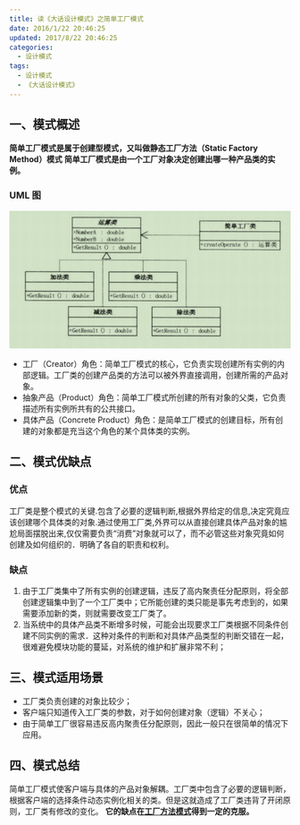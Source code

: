 ```yaml
---
title: 读《大话设计模式》之简单工厂模式
date: 2016/1/22 20:46:25
updated: 2017/8/22 20:46:25
categories:
  - 设计模式
tags:
  - 设计模式
  - 《大话设计模式》
---
```


## 一、模式概述

**简单工厂模式是属于创建型模式，又叫做静态工厂方法（Static Factory Method）模式**
**简单工厂模式是由一个工厂对象决定创建出哪一种产品类的实例。**

### UML 图

![简单工厂模式UML图](/assert/img/designmodel/justtalk/simplefactory/simplefactory-1.png)

- 工厂（Creator）角色：简单工厂模式的核心，它负责实现创建所有实例的内部逻辑。工厂类的创建产品类的方法可以被外界直接调用，创建所需的产品对象。
- 抽象产品（Product）角色：简单工厂模式所创建的所有对象的父类，它负责描述所有实例所共有的公共接口。
- 具体产品（Concrete Product）角色：是简单工厂模式的创建目标，所有创建的对象都是充当这个角色的某个具体类的实例。

## 二、模式优缺点

### 优点

工厂类是整个模式的关键.包含了必要的逻辑判断,根据外界给定的信息,决定究竟应该创建哪个具体类的对象.通过使用工厂类,外界可以从直接创建具体产品对象的尴尬局面摆脱出来,仅仅需要负责“消费”对象就可以了，而不必管这些对象究竟如何创建及如何组织的．明确了各自的职责和权利。

### 缺点

1. 由于工厂类集中了所有实例的创建逻辑，违反了高内聚责任分配原则，将全部创建逻辑集中到了一个工厂类中；它所能创建的类只能是事先考虑到的，如果需要添加新的类，则就需要改变工厂类了。
2. 当系统中的具体产品类不断增多时候，可能会出现要求工厂类根据不同条件创建不同实例的需求．这种对条件的判断和对具体产品类型的判断交错在一起，很难避免模块功能的蔓延，对系统的维护和扩展非常不利；

## 三、模式适用场景

- 工厂类负责创建的对象比较少；
- 客户端只知道传入工厂类的参数，对于如何创建对象（逻辑）不关心；
- 由于简单工厂很容易违反高内聚责任分配原则，因此一般只在很简单的情况下应用。

## 四、模式总结

简单工厂模式使客户端与具体的产品对象解耦。工厂类中包含了必要的逻辑判断，根据客户端的选择条件动态实例化相关的类。但是这就造成了工厂类违背了开闭原则，工厂类有修改的变化。
**它的缺点在[工厂方法模式](/2017/02/11/读《大话设计模式》之工厂方法模式/index.html#一、模式概述：)得到一定的克服。**
